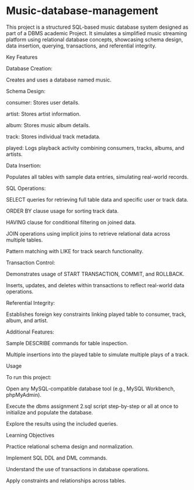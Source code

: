 # Music-database-management

This project is a structured SQL-based music database system designed as part of a DBMS academic Project. It simulates a simplified music streaming platform using relational database concepts, showcasing schema design, data insertion, querying, transactions, and referential integrity.

Key Features

Database Creation:

Creates and uses a database named music.

Schema Design:

consumer: Stores user details.

artist: Stores artist information.

album: Stores music album details.

track: Stores individual track metadata.

played: Logs playback activity combining consumers, tracks, albums, and artists.

Data Insertion:

Populates all tables with sample data entries, simulating real-world records.

SQL Operations:

SELECT queries for retrieving full table data and specific user or track data.

ORDER BY clause usage for sorting track data.

HAVING clause for conditional filtering on joined data.

JOIN operations using implicit joins to retrieve relational data across multiple tables.

Pattern matching with LIKE for track search functionality.

Transaction Control:

Demonstrates usage of START TRANSACTION, COMMIT, and ROLLBACK.

Inserts, updates, and deletes within transactions to reflect real-world data operations.

Referential Integrity:

Establishes foreign key constraints linking played table to consumer, track, album, and artist.

Additional Features:

Sample DESCRIBE commands for table inspection.

Multiple insertions into the played table to simulate multiple plays of a track.

Usage

To run this project:

Open any MySQL-compatible database tool (e.g., MySQL Workbench, phpMyAdmin).

Execute the dbms assignment 2.sql script step-by-step or all at once to initialize and populate the database.

Explore the results using the included queries.

Learning Objectives

Practice relational schema design and normalization.

Implement SQL DDL and DML commands.

Understand the use of transactions in database operations.

Apply constraints and relationships across tables.
